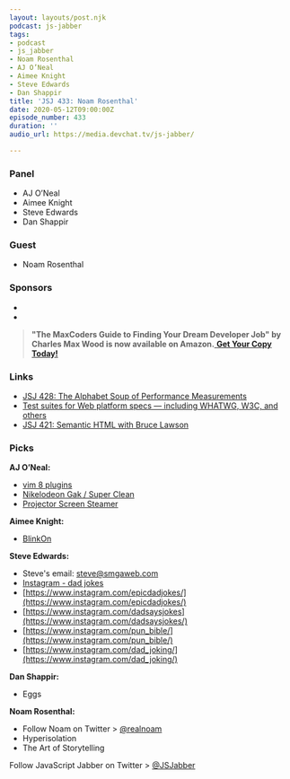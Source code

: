 ```yaml
---
layout: layouts/post.njk
podcast: js-jabber
tags:
- podcast
- js_jabber
- Noam Rosenthal
- AJ O’Neal
- Aimee Knight
- Steve Edwards
- Dan Shappir
title: 'JSJ 433: Noam Rosenthal'
date: 2020-05-12T09:00:00Z
episode_number: 433
duration: ''
audio_url: https://media.devchat.tv/js-jabber/

---
```

### **Panel**

* AJ O’Neal
* Aimee Knight
* Steve Edwards
* Dan Shappir

### **Guest**

* Noam Rosenthal

### **Sponsors**

* 
* 

> **"The MaxCoders Guide to Finding Your Dream Developer Job" by Charles Max Wood is now available on Amazon.**[ **Get Your Copy Today!**](https://www.amazon.com/gp/product/B081MBL5C9/ref=as_li_ss_tl?ie=UTF8&linkCode=sl1&tag=devchattv-20&linkId=9d61363241636e2546ef46abba198746&language=en_US)

### **Links**

* [JSJ 428: The Alphabet Soup of Performance Measurements](https://devchat.tv/js-jabber/jsj-428-the-alphabet-soup-of-performance-measurements/)
* [Test suites for Web platform specs — including WHATWG, W3C, and others](https://github.com/web-platform-tests/wpt)
* [JSJ 421: Semantic HTML with Bruce Lawson](https://devchat.tv/js-jabber/jsj-421-semantic-html-with-bruce-lawson/)

### **Picks**

**AJ O’Neal:**

* [vim 8 plugins](https://coolaj86.com/articles/vim-8-plugins/)
* [Nikelodeon Gak / Super Clean](https://ebay.to/2VrIgSg)
* [Projector Screen Steamer](https://ebay.to/2Y5NpBh)

**Aimee Knight:**

* [BlinkOn](https://www.youtube.com/channel/UCIfQb9u7ALnOE4ZmexRecDg)

**Steve Edwards:**

* Steve's email: steve@smgaweb.com
* [Instagram - dad jokes](https://www.instagram.com/dad_joking/)
* [https://www.instagram.com/epicdadjokes/](https://www.instagram.com/epicdadjokes/)
* [https://www.instagram.com/dadsaysjokes](https://www.instagram.com/dadsaysjokes/)
* [https://www.instagram.com/pun_bible/](https://www.instagram.com/pun_bible/)
* [https://www.instagram.com/dad_joking/](https://www.instagram.com/dad_joking/)

**Dan Shappir:**

* Eggs

**Noam Rosenthal:**

* Follow Noam on Twitter > [@realnoam](https://twitter.com/realnoam?lang=en)
* Hyperisolation
* The Art of Storytelling

Follow JavaScript Jabber on Twitter > [@JSJabber](https://twitter.com/JSJabber)